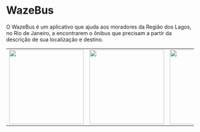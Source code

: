 # WazeBus
O WazeBus é um aplicativo que ajuda aos moradores da Região dos Lagos, no Rio de Janeiro, a encontrarem o ônibus que precisam a partir da descrição de sua localização e destino.
</br>
<table style="border: none">
<tr>
<td><img height=200 src="http://5.189.162.145:8085/Images/Wazebus0.png"/></td>
<td><img height=200 src="http://5.189.162.145:8085/Images/Wazebus1.png"/></td>
<td><img height=200 src="http://5.189.162.145:8085/Images/Wazebus2.png"/></td>
<td><img height=200 src="http://5.189.162.145:8085/Images/Wazebus3.png"/></td>
<td><img height=200 src="http://5.189.162.145:8085/Images/Wazebus4.png"/></td>
<td><img height=200 src="http://5.189.162.145:8085/Images/Wazebus5.png"/></td>  
</tr>
</table>

